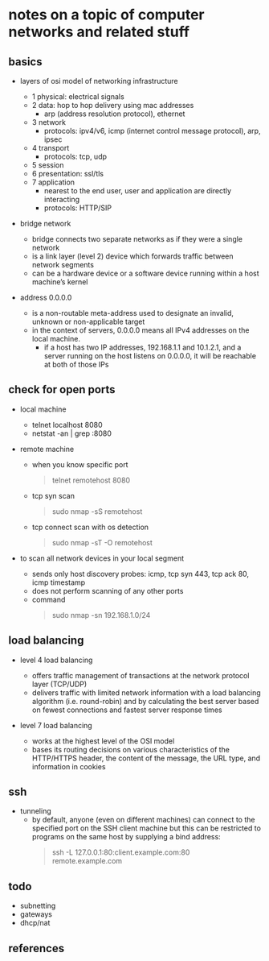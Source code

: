 # notes on a topic of computer networks and related stuff

## basics

- layers of osi model of networking infrastructure
  - 1 physical: electrical signals
  - 2 data: hop to hop delivery using mac addresses
    - arp (address resolution protocol), ethernet
  - 3 network
    - protocols: ipv4/v6, icmp (internet control message protocol), arp, ipsec
  - 4 transport
    - protocols: tcp, udp
  - 5 session
  - 6 presentation: ssl/tls
  - 7 application
    - nearest to the end user, user and application are directly interacting
    - protocols: HTTP/SIP

- bridge network
  - bridge connects two separate networks as if they were a single network
  - is a link layer (level 2) device which forwards traffic between network segments
  - can be a hardware device or a software device running within a host machine’s kernel

- address 0.0.0.0 
  - is a non-routable meta-address used to designate an invalid, unknown or non-applicable target
  - in the context of servers, 0.0.0.0 means all IPv4 addresses on the local machine. 
    - if a host has two IP addresses, 192.168.1.1 and 10.1.2.1, and a server running on the host 
      listens on 0.0.0.0, it will be reachable at both of those IPs


## check for open ports

- local machine
  - telnet localhost 8080
  - netstat -an | grep :8080

- remote machine
  - when you know specific port
    > telnet remotehost 8080
  - tcp syn scan
    > sudo nmap -sS remotehost
  - tcp connect scan with os detection
    > sudo nmap -sT -O remotehost

- to scan all network devices in your local segment
  - sends only host discovery probes: icmp, tcp syn 443, tcp ack 80, icmp timestamp
  - does not perform scanning of any other ports 
  - command
    > sudo nmap -sn 192.168.1.0/24
  

## load balancing

- level 4 load balancing 
  - offers traffic management of transactions at the network protocol layer (TCP/UDP)
  - delivers traffic with limited network information with a load balancing algorithm 
    (i.e. round-robin) and by calculating the best server based on fewest connections 
    and fastest server response times

- level 7 load balancing 
  - works at the highest level of the OSI model
  - bases its routing decisions on various characteristics of the HTTP/HTTPS header, the 
    content of the message, the URL type, and information in cookies


## ssh

- tunneling
  - by default, anyone (even on different machines) can connect to the specified port on the SSH client machine but this can be restricted to programs on the same host by supplying a bind address:
    > ssh -L 127.0.0.1:80:client.example.com:80 remote.example.com


## todo

- subnetting
- gateways
- dhcp/nat


## references

[^1]: https://avinetworks.com/glossary/l4-l7-network-services/
[^2]: https://www.howtogeek.com/225487/what-is-the-difference-between-127.0.0.1-and-0.0.0.0/